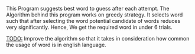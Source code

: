 This Program suggests best word to guess after each attempt.
The Algorithm behind this program works on greedy strategy.
It selects word such that after selecting the word potential candidate of
words reduces very significantly. Hence, We get the required word in under 6 trials.

<TODO:>
Improve the algorithm so that it takes in consideration how common the usage of word is in english language.
